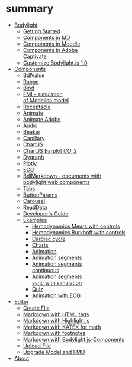 # summary

* [Bodylight](#index.md)
  * [Getting Started](#usage/gettingstarted.md)
  * [Components in MD](#usage/components2inmd.md)
  * [Components in Moodle](#usage/components3inmoodle.md)
  * [Components in Adobe\
    Captivate](#usage/components4inadobecaptivate.md)
  * [Customize Bodylight.js 1.0](#usage/customizebodylight1.md)
* [Components](#usersguide/index.md)
  * [BdlValue](#usersguide/value.md)
  * [Range](#usersguide/range.md)
  * [Bind](#usersguide/bind.md)
  * [FMI - simulation\
    of Modelica model](#usersguide/fmi.md)
  * [Receptacle](#usersguide/receptacle.md)
  * [Animate](#usersguide/animate.md)
  * [Animate Adobe](#usersguide/adobe.md)
  * [Audio](#usersguide/audio.md)
  * [Beaker](#usersguide/beaker.md)
  * [Capillary](#usersguide/capillary.md)
  * [ChartJS](#usersguide/chartjs.md)
  * [ChartJS Barplot $CO\_2$](#usersguide/chartjsbarplot.md)
  * [Dygraph](#usersguide/dygraph.md)
  * [Plotly](#usersguide/plotly.md)
  * [ECG](#usersguide/ecg.md)
  * [BdlMarkdown - documents with\
    bodylight web components](#usersguide/markdown.md)
  * [Tabs](#usersguide/tabs.md)
  * [ButtonParams](#usersguide/button.md)
  * [Carousel](#usersguide/carousel.md)
  * [ReadData](#usersguide/readdata.md)
  * [Developer's Guide](#developersguide/developersguide.md)
  * [Examples](#examples.md)
    * [Hemodynamics Meurs with controls](#example/hemodynamicsmeurs.md)
    * [Hemodynamics Burkhoff with controls](#example/hemodynamicsburkhoff.md)
    * [Cardiac cycle](#example/hemo1.md)
    * [Charts](#example/charts.md)
    * [Animation](#example/animation.md)
    * [Animation segments](#example/animationsegments.md)
    * [Animation segments\
      continuous](#example/animationsegmentscont.md)
    * [Animation segments\
      sync with simulation](#example/animationsimulation.md)
    * [Quiz](#example/quiz.md)
    * [Animation with ECG](#example/animationecg.md)
* [Editor](#editor/index.md)
  * [Create File](#editor/createmdfile.md)
  * [Markdown with HTML tags](#editor/mdfiletags.md)
  * [Markdown with Highlight.js](#editor/mdfilehighlight.md)
  * [Markdown with KATEX for math](#editor/mdfilekatex.md)
  * [Markdown with footnotes](#editor/mdfilefootnote.md)
  * [Markdown with Bodylight.js-Components](#editor/mdfilefmi.md)
  * [Upload File](#editor/uploadfile.md)
  * [Upgrade Model and FMU](#editor/upgrade-model-and-fmu.md)
* [About](#about.md)
